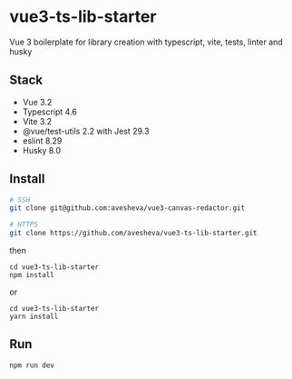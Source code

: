 # vue3-ts-lib-starter

Vue 3 boilerplate for library creation with typescript, vite, tests, linter and husky

## Stack
* Vue 3.2
* Typescript 4.6
* Vite 3.2
* @vue/test-utils 2.2 with Jest 29.3
* eslint 8.29
* Husky 8.0

## Install
```bash
# SSH
git clone git@github.com:avesheva/vue3-canvas-redactor.git
```
```bash
# HTTPS
git clone https://github.com/avesheva/vue3-ts-lib-starter.git
```
then
```
cd vue3-ts-lib-starter
npm install
```
or
```
cd vue3-ts-lib-starter
yarn install
```

## Run
```
npm run dev
```
